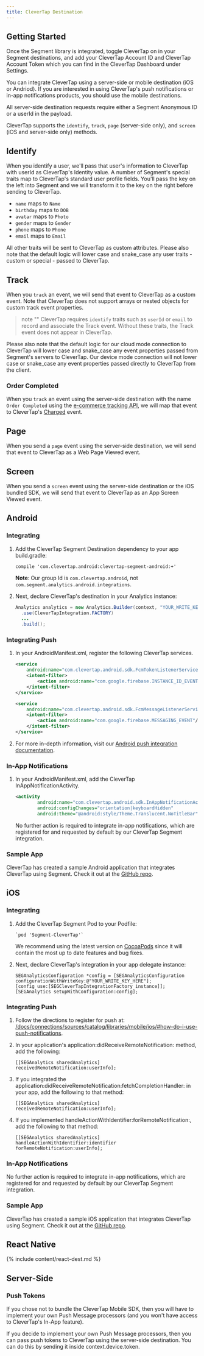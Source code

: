 ```yaml
---
title: CleverTap Destination
---
```


## Getting Started

Once the Segment library is integrated, toggle CleverTap on in your Segment destinations, and add your CleverTap Account ID and CleverTap Account Token which you can find in the CleverTap Dashboard under Settings.

You can integrate CleverTap using a server-side or mobile destination (iOS or Andriod). If you are interested in using CleverTap's push notifications or in-app notifications products, you should use the mobile destinations.

All server-side destination requests require either a Segment Anonymous ID or a userId in the payload.

CleverTap supports the `identify`, `track`, `page` (server-side only), and `screen` (iOS and server-side only) methods.


## Identify

When you identify a user, we'll pass that user's information to CleverTap with userId as CleverTap's Identity value. A number of Segment's special traits map to CleverTap's standard user profile fields.  You'll pass the key on the left into Segment and we will transform it to the key on the right before sending to CleverTap.

- `name` maps to `Name`
- `birthday` maps to `DOB`
- `avatar` maps to `Photo`
- `gender` maps to `Gender`
- `phone` maps to `Phone`
- `email` maps to `Email`

All other traits will be sent to CleverTap as custom attributes. Please also note that the default logic will lower case and snake_case any user traits - custom or special - passed to CleverTap.

## Track

When you `track` an event, we will send that event to CleverTap as a custom event.  Note that CleverTap does not support arrays or nested objects for custom track event properties.

> note ""
> CleverTap requires `identify` traits such as `userId` or `email` to record and associate the Track event. Without these traits, the Track event does not appear in CleverTap.

Please also note that the default logic for our cloud mode connection to CleverTap will lower case and snake_case any event properties passed from Segment's servers to CleverTap. Our device mode connection will not lower case or snake_case any event properties passed directly to CleverTap from the client.

### Order Completed

When you `track` an event using the server-side destination with the name `Order Completed` using the [e-commerce tracking API](/docs/connections/spec/ecommerce/v2/), we will map that event to CleverTap's [Charged](https://support.clevertap.com/docs/working-with-events.html#recording-customer-purchases) event.

## Page

When you send a `page` event using the server-side destination, we will send that event to CleverTap as a Web Page Viewed event.

## Screen

When you send a `screen` event using the server-side destination or the iOS bundled SDK, we will send that event to CleverTap as an App Screen Viewed event.

## Android

### Integrating

1. Add the CleverTap Segment Destination dependency to your app build.gradle:

    `compile 'com.clevertap.android:clevertap-segment-android:+'`

    **Note**: Our group Id is `com.clevertap.android`, not `com.segment.analytics.android.integrations`.

2. Next, declare CleverTap's destination in your Analytics instance:

   ```java
   Analytics analytics = new Analytics.Builder(context, "YOUR_WRITE_KEY_HERE")
     .use(CleverTapIntegration.FACTORY)
     ...
     .build();
   ```

### Integrating Push

1. In your AndroidManifest.xml, register the following CleverTap services.

    ```xml
    <service
        android:name="com.clevertap.android.sdk.FcmTokenListenerService">
        <intent-filter>
            <action android:name="com.google.firebase.INSTANCE_ID_EVENT"/>
        </intent-filter>
    </service>

    <service
        android:name="com.clevertap.android.sdk.FcmMessageListenerService">
        <intent-filter>
            <action android:name="com.google.firebase.MESSAGING_EVENT"/>
        </intent-filter>
    </service>
    ```

2. For more in-depth information, visit our [Android push integration documentation](https://developer.clevertap.com/docs/android).

### In-App Notifications

1. In your AndroidManifest.xml, add the CleverTap InAppNotificationActivity.

    ```xml
    <activity
            android:name="com.clevertap.android.sdk.InAppNotificationActivity"
            android:configChanges="orientation|keyboardHidden"
            android:theme="@android:style/Theme.Translucent.NoTitleBar" />
    ```

    No further action is required to integrate in-app notifications, which are registered for and requested by default by our CleverTap Segment integration.


### Sample App

CleverTap has created a sample Android application that integrates CleverTap using Segment. Check it out at the [GitHub repo](https://github.com/CleverTap/clevertap-segment-android-example).

## iOS

### Integrating

1. Add the CleverTap Segment Pod to your Podfile:

   ```objc
   `pod 'Segment-CleverTap'`
   ```

   We recommend using the latest version on [CocoaPods](https://cocoapods.org/pods/Segment-CleverTap) since it will contain the most up to date features and bug fixes.

2. Next, declare CleverTap's integration in your app delegate instance:

   ```objc
   SEGAnalyticsConfiguration *config = [SEGAnalyticsConfiguration configurationWithWriteKey:@"YOUR_WRITE_KEY_HERE"];
   [config use:[SEGCleverTapIntegrationFactory instance]];
   [SEGAnalytics setupWithConfiguration:config];
   ```

### Integrating Push

1. Follow the directions to register for push at: [/docs/connections/sources/catalog/libraries/mobile/ios/#how-do-i-use-push-notifications](/docs/connections/sources/catalog/libraries/mobile/ios/#how-do-i-use-push-notifications).

2. In your application's application:didReceiveRemoteNotification: method, add the following:

   `[[SEGAnalytics sharedAnalytics] receivedRemoteNotification:userInfo];`

3. If you integrated the application:didReceiveRemoteNotification:fetchCompletionHandler: in your app, add the following to that method:

   `[[SEGAnalytics sharedAnalytics] receivedRemoteNotification:userInfo];`

4. If you implemented handleActionWithIdentifier:forRemoteNotification:, add the following to that method:

   `[[SEGAnalytics sharedAnalytics] handleActionWithIdentifier:identifier forRemoteNotification:userInfo];`

### In-App Notifications

No further action is required to integrate in-app notifications, which are registered for and requested by default by our CleverTap Segment integration.

### Sample App

CleverTap has created a sample iOS application that integrates CleverTap using Segment. Check it out at the [GitHub repo](https://github.com/CleverTap/clevertap-segment-ios/tree/master/Example).


## React Native

{% include content/react-dest.md %}


## Server-Side

### Push Tokens

If you chose not to bundle the CleverTap Mobile SDK, then you will have to implement your own Push Message processors (and you won't have access to CleverTap's In-App feature).

If you decide to implement your own Push Message processors, then you can pass push tokens to CleverTap using the server-side destination. You can do this by sending it inside context.device.token.

